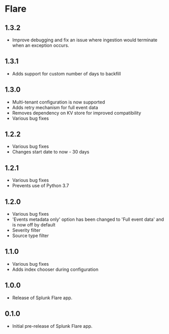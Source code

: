 # Flare
1.3.2
-----
* Improve debugging and fix an issue where ingestion would terminate when an exception occurs.

1.3.1
-----
* Adds support for custom number of days to backfill

1.3.0
-----
* Multi-tenant configuration is now supported
* Adds retry mechanism for full event data
* Removes dependency on KV store for improved compatibility
* Various bug fixes

1.2.2
-----
* Various bug fixes
* Changes start date to now - 30 days

1.2.1
-----
* Various bug fixes
* Prevents use of Python 3.7

1.2.0
-----
* Various bug fixes
* 'Events metadata only' option has been changed to 'Full event data' and is now off by default
* Severity filter
* Source type filter

1.1.0
-----
* Various bug fixes
* Adds index chooser during configuration

1.0.0
-----
* Release of Splunk Flare app.

0.1.0
-----
* Initial pre-release of Splunk Flare app.
